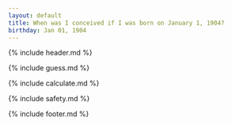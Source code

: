 ```yaml
---
layout: default
title: When was I conceived if I was born on January 1, 1904?
birthday: Jan 01, 1904
---
```


{% include header.md %}

{% include guess.md %}

{% include calculate.md %}

{% include safety.md %}

{% include footer.md %}



